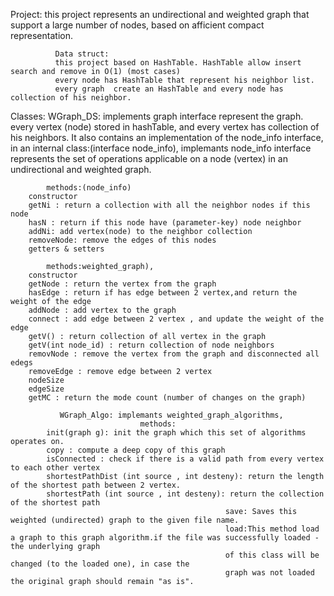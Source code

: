 Project:
              this project represents an undirectional and weighted graph that support a large number of nodes,
              based on afficient compact representation.

              Data struct:
              this project based on HashTable. HashTable allow i‎nsert search and remove in O(1) (most cases)
              every node has HashTable that represent his neighbor list.
              every graph  create an HashTable and every node has collection of his neighbor.    

Classes:
             WGraph_DS: implements graph interface represent the graph. every vertex (node) stored in hashTable, and every vertex has collection of his neighbors.
             It also contains an implementation of the node_info interface, in an internal class:(interface node_info),
             implemants node_info interface represents the set of operations applicable
            on a node (vertex) in an undirectional and  weighted graph.

            methods:(node_info)
		constructor
		getNi : return a collection with all the neighbor nodes if this node
		hasN : return if this node have (parameter-key) node neighbor
		addNi: add vertex(node) to the neighbor collection
		removeNode: remove the edges of this nodes
		getters & setters
 
            methods:weighted_graph),
		constructor
		getNode : return the vertex from the graph 
		hasEdge : return if has edge between 2 vertex,and return the weight of the edge 
		addNode : add vertex to the graph 
		connect : add edge between 2 vertex , and update the weight of the edge
		getV() : return collection of all vertex in the graph
		getV(int node_id) : return collection of node neighbors
		removNode : remove the vertex from the graph and disconnected all edegs
		removeEdge : remove edge between 2 vertex
		nodeSize
		edgeSize
		getMC : return the mode count (number of changes on the graph)

               WGraph_Algo: implemants weighted_graph_algorithms,
                                 methods:
			init(graph g): init the graph which this set of algorithms operates on.
			copy : compute a deep copy of this graph
			isConnected : check if there is a valid path from every vertex to each other vertex
			shortestPathDist (int source , int desteny): return the length of the shortest path between 2 vertex.
			shortestPath (int source , int desteny): return the collection of the shortest path
                                                    save: Saves this weighted (undirected) graph to the given file name.
                                                    load:This method load a graph to this graph algorithm.if the file was successfully loaded - the underlying graph
                                                    of this class will be changed (to the loaded one), in case the
                                                    graph was not loaded the original graph should remain "as is".
